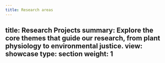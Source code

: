 ```yaml
---
title: Research areas
---
```

title: Research Projects
summary: Explore the core themes that guide our research, from plant physiology to environmental justice.
view: showcase
type: section
weight: 1
---
